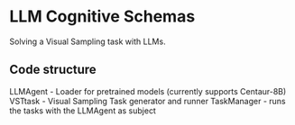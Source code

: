 # LLM Cognitive Schemas

Solving a Visual Sampling task with LLMs.

## Code structure

LLMAgent - Loader for pretrained models (currently supports Centaur-8B)
VSTtask - Visual Sampling Task generator and runner
TaskManager - runs the tasks with the LLMAgent as subject